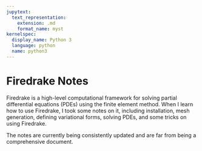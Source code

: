 ```yaml
---
jupytext:
  text_representation:
    extension: .md
    format_name: myst
kernelspec:
  display_name: Python 3
  language: python
  name: python3
---
```


# Firedrake Notes

Firedrake is a high-level computational framework for solving partial
differential equations (PDEs) using the finite element method.  When I learn how
to use Firedrake, I took some notes on it, including installation, mesh
generation, defining variational forms, solving PDEs, and some tricks on using
Firedrake. 

The notes are currently being consistently updated and are far from being a comprehensive document.